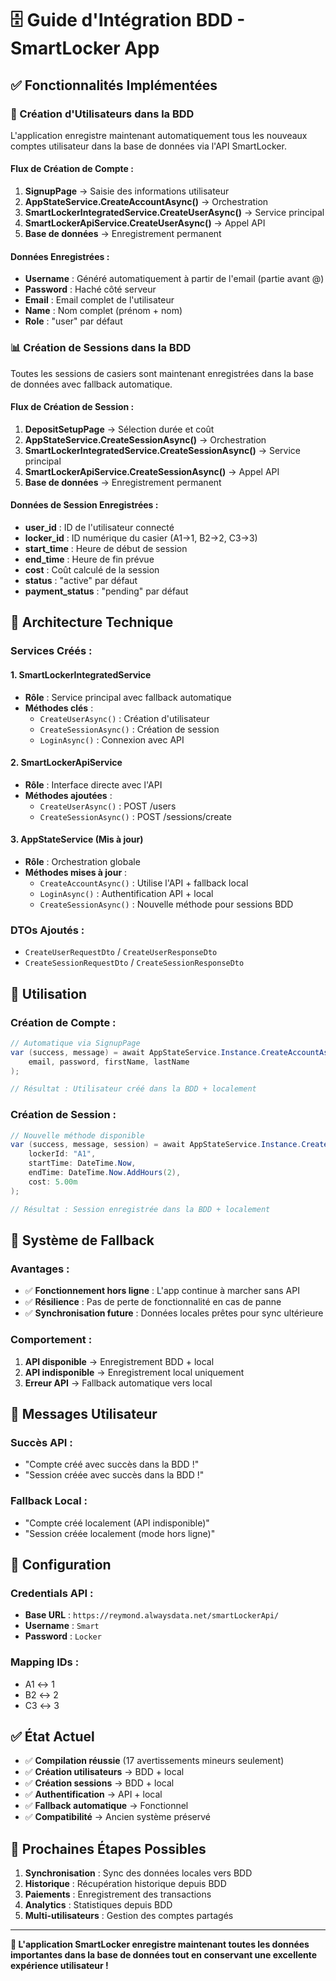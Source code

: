 # 🗄️ Guide d'Intégration BDD - SmartLocker App

## ✅ **Fonctionnalités Implémentées**

### **🔐 Création d'Utilisateurs dans la BDD**

L'application enregistre maintenant automatiquement tous les nouveaux comptes utilisateur dans la base de données via l'API SmartLocker.

#### **Flux de Création de Compte :**
1. **SignupPage** → Saisie des informations utilisateur
2. **AppStateService.CreateAccountAsync()** → Orchestration
3. **SmartLockerIntegratedService.CreateUserAsync()** → Service principal
4. **SmartLockerApiService.CreateUserAsync()** → Appel API
5. **Base de données** → Enregistrement permanent

#### **Données Enregistrées :**
- **Username** : Généré automatiquement à partir de l'email (partie avant @)
- **Password** : Haché côté serveur
- **Email** : Email complet de l'utilisateur
- **Name** : Nom complet (prénom + nom)
- **Role** : "user" par défaut

### **📊 Création de Sessions dans la BDD**

Toutes les sessions de casiers sont maintenant enregistrées dans la base de données avec fallback automatique.

#### **Flux de Création de Session :**
1. **DepositSetupPage** → Sélection durée et coût
2. **AppStateService.CreateSessionAsync()** → Orchestration
3. **SmartLockerIntegratedService.CreateSessionAsync()** → Service principal
4. **SmartLockerApiService.CreateSessionAsync()** → Appel API
5. **Base de données** → Enregistrement permanent

#### **Données de Session Enregistrées :**
- **user_id** : ID de l'utilisateur connecté
- **locker_id** : ID numérique du casier (A1→1, B2→2, C3→3)
- **start_time** : Heure de début de session
- **end_time** : Heure de fin prévue
- **cost** : Coût calculé de la session
- **status** : "active" par défaut
- **payment_status** : "pending" par défaut

## 🔧 **Architecture Technique**

### **Services Créés :**

#### **1. SmartLockerIntegratedService**
- **Rôle** : Service principal avec fallback automatique
- **Méthodes clés** :
  - `CreateUserAsync()` : Création d'utilisateur
  - `CreateSessionAsync()` : Création de session
  - `LoginAsync()` : Connexion avec API

#### **2. SmartLockerApiService** 
- **Rôle** : Interface directe avec l'API
- **Méthodes ajoutées** :
  - `CreateUserAsync()` : POST /users
  - `CreateSessionAsync()` : POST /sessions/create

#### **3. AppStateService (Mis à jour)**
- **Rôle** : Orchestration globale
- **Méthodes mises à jour** :
  - `CreateAccountAsync()` : Utilise l'API + fallback local
  - `LoginAsync()` : Authentification API + local
  - `CreateSessionAsync()` : Nouvelle méthode pour sessions BDD

### **DTOs Ajoutés :**
- `CreateUserRequestDto` / `CreateUserResponseDto`
- `CreateSessionRequestDto` / `CreateSessionResponseDto`

## 🚀 **Utilisation**

### **Création de Compte :**
```csharp
// Automatique via SignupPage
var (success, message) = await AppStateService.Instance.CreateAccountAsync(
    email, password, firstName, lastName
);

// Résultat : Utilisateur créé dans la BDD + localement
```

### **Création de Session :**
```csharp
// Nouvelle méthode disponible
var (success, message, session) = await AppStateService.Instance.CreateSessionAsync(
    lockerId: "A1",
    startTime: DateTime.Now,
    endTime: DateTime.Now.AddHours(2),
    cost: 5.00m
);

// Résultat : Session enregistrée dans la BDD + localement
```

## 🔄 **Système de Fallback**

### **Avantages :**
- ✅ **Fonctionnement hors ligne** : L'app continue à marcher sans API
- ✅ **Résilience** : Pas de perte de fonctionnalité en cas de panne
- ✅ **Synchronisation future** : Données locales prêtes pour sync ultérieure

### **Comportement :**
1. **API disponible** → Enregistrement BDD + local
2. **API indisponible** → Enregistrement local uniquement
3. **Erreur API** → Fallback automatique vers local

## 📝 **Messages Utilisateur**

### **Succès API :**
- "Compte créé avec succès dans la BDD !"
- "Session créée avec succès dans la BDD !"

### **Fallback Local :**
- "Compte créé localement (API indisponible)"
- "Session créée localement (mode hors ligne)"

## 🔧 **Configuration**

### **Credentials API :**
- **Base URL** : `https://reymond.alwaysdata.net/smartLockerApi/`
- **Username** : `Smart`
- **Password** : `Locker`

### **Mapping IDs :**
- A1 ↔ 1
- B2 ↔ 2  
- C3 ↔ 3

## ✅ **État Actuel**

- ✅ **Compilation réussie** (17 avertissements mineurs seulement)
- ✅ **Création utilisateurs** → BDD + local
- ✅ **Création sessions** → BDD + local
- ✅ **Authentification** → API + local
- ✅ **Fallback automatique** → Fonctionnel
- ✅ **Compatibilité** → Ancien système préservé

## 🎯 **Prochaines Étapes Possibles**

1. **Synchronisation** : Sync des données locales vers BDD
2. **Historique** : Récupération historique depuis BDD
3. **Paiements** : Enregistrement des transactions
4. **Analytics** : Statistiques depuis BDD
5. **Multi-utilisateurs** : Gestion des comptes partagés

---

**🎉 L'application SmartLocker enregistre maintenant toutes les données importantes dans la base de données tout en conservant une excellente expérience utilisateur !**
